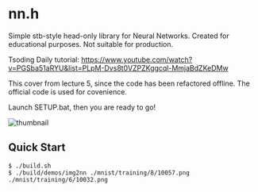 # nn.h

Simple stb-style head-only library for Neural Networks. Created for educational purposes. Not suitable for production.

Tsoding Daily tutorial: https://www.youtube.com/watch?v=PGSba51aRYU&list=PLpM-Dvs8t0VZPZKggcql-MmjaBdZKeDMw

This cover from lecture 5, since the code has been refactored offline. 
The official code is used for covenience. 

Launch SETUP.bat, then you are ready to go!

![thumbnail](./thumbnail.png)

## Quick Start

```console
$ ./build.sh
$ ./build/demos/img2nn ./mnist/training/8/10057.png ./mnist/training/6/10032.png
```
